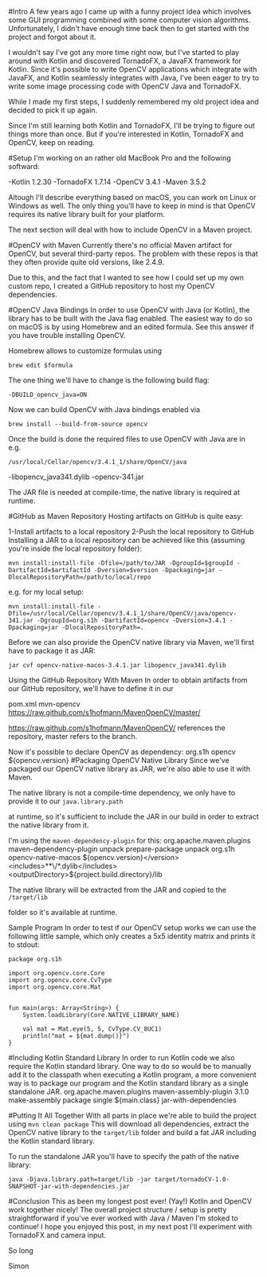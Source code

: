 #Intro
A few years ago I came up with a funny project idea which involves some GUI programming combined with some computer vision algorithms.
Unfortunately, I didn't have enough time back then to get started with the project and forgot about it.

I wouldn't say I've got any more time right now, but I've started to play around with Kotlin and discovered TornadoFX, a JavaFX framework for Kotlin. Since it's possible to write OpenCV applications which integrate with JavaFX, and Kotlin seamlessly integrates with Java, I've been eager to try to write some image processing code with OpenCV Java and TornadoFX.

While I made my first steps,
I suddenly remembered my old project idea and decided to pick it up again.

Since I'm still learning both Kotlin and TornadoFX,
I'll be trying to figure out things more than once.
But if you're interested in Kotlin, TornadoFX and OpenCV, keep on reading.

#Setup
I'm working on an rather old MacBook Pro and the following softward:

-Kotlin 1.2.30
-TornadoFX 1.7.14
-OpenCV 3.4.1
-Maven 3.5.2

Altough I'll describe everything based on macOS,
you can work on Linux or Windows as well.
The only thing you'll have to keep in mind is that OpenCV requires its native library built for your platform.

The next section will deal with how to include OpenCV in a Maven project.

#OpenCV with Maven
Currently there's no official Maven artifact for OpenCV, but several third-party repos.
The problem with these repos is that they often provide quite old versions, like 2.4.9.

Due to this, and the fact that I wanted to see how I could set up my own custom repo, I created a GitHub repository to host my OpenCV dependencies.

#OpenCV Java Bindings
In order to use OpenCV with Java (or Kotlin), the library has to be built with the Java flag enabled.
The easiest way to do so on macOS is by using Homebrew and an edited formula.
See this answer if you have trouble installing OpenCV.

Homebrew allows to customize formulas using

`brew edit $formula`

The one thing we'll have to change is the following build flag:

`-DBUILD_opencv_java=ON`

Now we can build OpenCV with Java bindings enabled via

`brew install --build-from-source opencv`

Once the build is done the required files to use OpenCV with Java are in e.g.

`/usr/local/Cellar/opencv/3.4.1_1/share/OpenCV/java`

-libopencv_java341.dylib
-opencv-341.jar

The JAR file is needed at compile-time,
the native library is required at runtime.

#GitHub as Maven Repository
Hosting artifacts on GitHub is quite easy:

1-Install artifacts to a local repository
2-Push the local repository to GitHub
Installing a JAR to a local repository can be achieved like this (assuming you're inside the local repository folder):

```
mvn install:install-file -Dfile=/path/to/JAR -DgroupId=$groupId -DartifactId=$artifactId -Dversion=$version -Dpackaging=jar -DlocalRepositoryPath=/path/to/local/repo
```
e.g. for my local setup:
```
mvn install:install-file -Dfile=/usr/local/Cellar/opencv/3.4.1_1/share/OpenCV/java/opencv-341.jar -DgroupId=org.s1h -DartifactId=opencv -Dversion=3.4.1 -Dpackaging=jar -DlocalRepositoryPath=.
```
Before we can also provide the OpenCV native library via Maven,
we'll first have to package it as JAR:

```
jar cvf opencv-native-macos-3.4.1.jar libopencv_java341.dylib
```
Using the GitHub Repository With Maven
In order to obtain artifacts from our GitHub repository,
we'll have to define it in our

pom.xml
<repositories>
    <repository>
        <id>mvn-opencv</id>
        <url>https://raw.github.com/s1hofmann/MavenOpenCV/master/</url>
    </repository>
</repositories>

https://raw.github.com/s1hofmann/MavenOpenCV/ references the repository, master refers to the branch.

Now it's possible to declare OpenCV as dependency:
<dependency>
    <groupId>org.s1h</groupId>
    <artifactId>opencv</artifactId>
    <version>${opencv.version}</version>
</dependency>
#Packaging OpenCV Native Library
Since we've packaged our OpenCV native library as JAR,
we're also able to use it with Maven.

The native library is not a compile-time dependency,
we only have to provide it to our
`java.library.path`

at runtime,
so it's sufficient to include the JAR in our build in order to extract the native library from it.

I'm using the
`maven-dependency-plugin`
for this:
<plugin>
    <groupId>org.apache.maven.plugins</groupId>
    <artifactId>maven-dependency-plugin</artifactId>
    <executions>
        <execution>
            <id>unpack</id>
            <phase>prepare-package</phase>
            <goals>
                <goal>unpack</goal>
            </goals>
            <configuration>
                <artifactItems>
                    <artifactItem>
                        <groupId>org.s1h</groupId>
                        <artifactId>opencv-native-macos</artifactId>
                        <version>${opencv.version}</version>
                        <includes>**\/*.dylib</includes>
                        <outputDirectory>${project.build.directory}/lib</outputDirectory>
                    </artifactItem>
                </artifactItems>
            </configuration>
        </execution>
    </executions>
</plugin>

The native library will be extracted from the JAR and copied to the
`/target/lib`

folder so it's available at runtime.

Sample Program
In order to test if our OpenCV setup works we can use the following little sample,
which only creates a 5x5 identity matrix and prints it to stdout:

```
package org.s1h

import org.opencv.core.Core
import org.opencv.core.CvType
import org.opencv.core.Mat


fun main(args: Array<String>) {
    System.loadLibrary(Core.NATIVE_LIBRARY_NAME)

    val mat = Mat.eye(5, 5, CvType.CV_8UC1)
    println("mat = ${mat.dump()}")
}
```
#Including Kotlin Standard Library
In order to run Kotlin code we also require the Kotlin standard library.
One way to do so would be to manually add it to the classpath when executing a Kotlin program,
a more convenient way is to package our program and the Kotlin standard library as a single standalone JAR.
<plugin>
    <groupId>org.apache.maven.plugins</groupId>
    <artifactId>maven-assembly-plugin</artifactId>
    <version>3.1.0</version>
    <executions>
        <execution>
            <id>make-assembly</id>
            <phase>package</phase>
            <goals>
                <goal>single</goal>
            </goals>
            <configuration>
                <archive>
                    <manifest>
                        <mainClass>${main.class}</mainClass>
                    </manifest>
                </archive>
                <descriptorRefs>
                    <descriptorRef>jar-with-dependencies</descriptorRef>
                </descriptorRefs>
            </configuration>
        </execution>
    </executions>
</plugin>

#Putting It All Together
With all parts in place we're able to build the project using
`mvn clean package`
This will download all dependencies,
extract the OpenCV native library to the
`target/lib`
folder and build a fat JAR including the Kotlin standard library.

To run the standalone JAR you'll have to specify the path of the native library:
```
java -Djava.library.path=target/lib -jar target/tornadoCV-1.0-SNAPSHOT-jar-with-dependencies.jar
```
#Conclusion
This as been my longest post ever! (Yay!)
Kotlin and OpenCV work together nicely!
The overall project structure / setup is pretty straightforward if you've ever worked with Java / Maven
I'm stoked to continue!
I hope you enjoyed this post,
in my next post I'll experiment with TornadoFX and camera input.

So long

Simon
